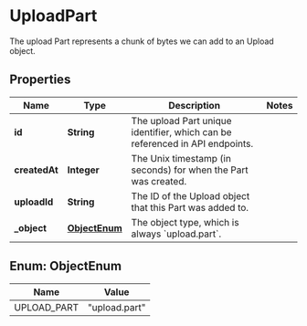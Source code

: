

# UploadPart

The upload Part represents a chunk of bytes we can add to an Upload object. 

## Properties

| Name | Type | Description | Notes |
|------------ | ------------- | ------------- | -------------|
|**id** | **String** | The upload Part unique identifier, which can be referenced in API endpoints. |  |
|**createdAt** | **Integer** | The Unix timestamp (in seconds) for when the Part was created. |  |
|**uploadId** | **String** | The ID of the Upload object that this Part was added to. |  |
|**_object** | [**ObjectEnum**](#ObjectEnum) | The object type, which is always &#x60;upload.part&#x60;. |  |



## Enum: ObjectEnum

| Name | Value |
|---- | -----|
| UPLOAD_PART | &quot;upload.part&quot; |



